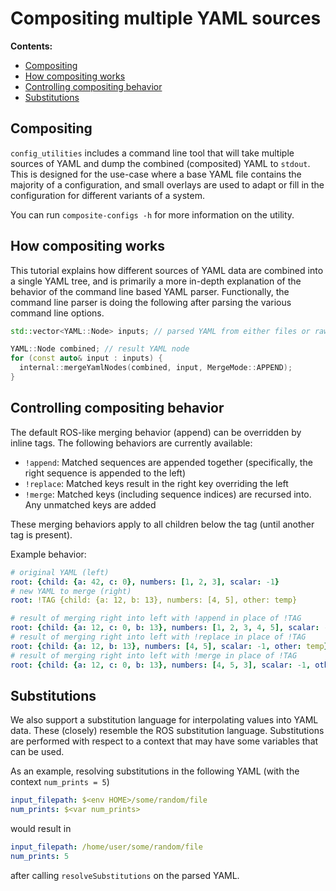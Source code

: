 # Compositing multiple YAML sources

**Contents:**
- [Compositing](#compositing)
- [How compositing works](#how-compositing-works)
- [Controlling compositing behavior](#controlling-compositing-behavior)
- [Substitutions](#substitutions)

## Compositing

`config_utilities` includes a command line tool that will take multiple sources of YAML and dump the combined (composited) YAML to `stdout`. This is designed for the use-case where a base YAML file contains the majority of a configuration, and small overlays are used to adapt or fill in the configuration for different variants of a system.

You can run `composite-configs -h` for more information on the utility.

## How compositing works

This tutorial explains how different sources of YAML data are combined into a single YAML tree, and is primarily a more in-depth explanation of the behavior of the command line based YAML parser.
Functionally, the command line parser is doing the following after parsing the various command line options.

```cpp
std::vector<YAML::Node> inputs; // parsed YAML from either files or raw YAML strings

YAML::Node combined; // result YAML node
for (const auto& input : inputs) {
  internal::mergeYamlNodes(combined, input, MergeMode::APPEND);
}
```

## Controlling compositing behavior

The default ROS-like merging behavior (append) can be overridden by inline tags. The following behaviors are currently available:
  - `!append`: Matched sequences are appended together (specifically, the right sequence is appended to the left)
  - `!replace`: Matched keys result in the right key overriding the left
  - `!merge`: Matched keys (including sequence indices) are recursed into. Any unmatched keys are added

These merging behaviors apply to all children below the tag (until another tag is present).

Example behavior:
```yaml
# original YAML (left)
root: {child: {a: 42, c: 0}, numbers: [1, 2, 3], scalar: -1}
# new YAML to merge (right)
root: !TAG {child: {a: 12, b: 13}, numbers: [4, 5], other: temp}

# result of merging right into left with !append in place of !TAG
root: {child: {a: 12, c: 0, b: 13}, numbers: [1, 2, 3, 4, 5], scalar: -1, other: temp}
# result of merging right into left with !replace in place of !TAG
root: {child: {a: 12, b: 13}, numbers: [4, 5], scalar: -1, other: temp}
# result of merging right into left with !merge in place of !TAG
root: {child: {a: 12, c: 0, b: 13}, numbers: [4, 5, 3], scalar: -1, other: temp}
```

## Substitutions

We also support a substitution language for interpolating values into YAML data.
These (closely) resemble the ROS substitution language.
Substitutions are performed with respect to a context that may have some variables that can be used.

As an example, resolving substitutions in the following YAML (with the context `num_prints = 5`)
```yaml
input_filepath: $<env HOME>/some/random/file
num_prints: $<var num_prints>
```
would result in
```yaml
input_filepath: /home/user/some/random/file
num_prints: 5
```
after calling `resolveSubstitutions` on the parsed YAML.
